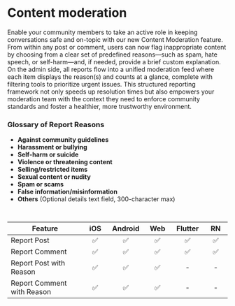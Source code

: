 # Content moderation

Enable your community members to take an active role in keeping conversations safe and on-topic with our new Content Moderation feature. From within any post or comment, users can now flag inappropriate content by choosing from a clear set of predefined reasons—such as spam, hate speech, or self-harm—and, if needed, provide a brief custom explanation. On the admin side, all reports flow into a unified moderation feed where each item displays the reason(s) and counts at a glance, complete with filtering tools to prioritize urgent issues. This structured reporting framework not only speeds up resolution times but also empowers your moderation team with the context they need to enforce community standards and foster a healthier, more trustworthy environment.



### Glossary of Report Reasons

* **Against community guidelines**
* **Harassment or bullying**
* **Self-harm or suicide**
* **Violence or threatening content**
* **Selling/restricted items**
* **Sexual content or nudity**
* **Spam or scams**
* **False information/misinformation**
* **Others** (Optional details text field, 300-character max)

<div><figure><img src="../../../.gitbook/assets/Action Sheet.png" alt=""><figcaption></figcaption></figure> <figure><img src="../../../.gitbook/assets/Action Sheet (1).png" alt=""><figcaption></figcaption></figure></div>

<table><thead><tr><th width="350.4453125">Feature</th><th width="75.02734375" align="center">iOS</th><th width="75.05078125" align="center">Android</th><th width="74.63671875" align="center">Web</th><th width="74.90625" align="center">Flutter</th><th width="75.578125" align="center">RN</th></tr></thead><tbody><tr><td>Report Post</td><td align="center">✅</td><td align="center">✅</td><td align="center">✅</td><td align="center">✅</td><td align="center">✅</td></tr><tr><td>Report Comment</td><td align="center">✅</td><td align="center">✅</td><td align="center">✅</td><td align="center">✅</td><td align="center">✅</td></tr><tr><td>Report Post with Reason</td><td align="center">✅</td><td align="center">✅</td><td align="center">✅</td><td align="center">-</td><td align="center">-</td></tr><tr><td>Report Comment with Reason</td><td align="center">✅</td><td align="center">✅</td><td align="center">✅</td><td align="center">-</td><td align="center">-</td></tr></tbody></table>

